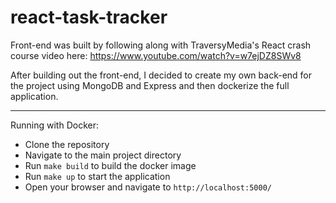 # react-task-tracker

Front-end was built by following along with TraversyMedia's React crash course video here: https://www.youtube.com/watch?v=w7ejDZ8SWv8

After building out the front-end, I decided to create my own back-end for the project using MongoDB and Express and then dockerize the full application.

---
Running with Docker:
* Clone the repository
* Navigate to the main project directory
* Run `make build` to build the docker image
* Run `make up` to start the application
* Open your browser and navigate to `http://localhost:5000/`
